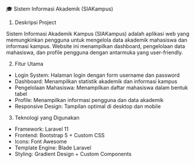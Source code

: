 🎓 Sistem Informasi Akademik (SIAKampus)

1. Deskripsi Project

Sistem Informasi Akademik Kampus (SIAKampus) adalah aplikasi web yang memungkinkan pengguna untuk mengelola data akademik mahasiswa dan informasi kampus. Website ini menampilkan dashboard, pengelolaan data mahasiswa, dan profile pengguna dengan antarmuka yang user-friendly.

2. Fitur Utama

- Login System: Halaman login dengan form username dan password
- Dashboard: Menampilkan statistik akademik dan informasi kampus
- Pengelolaan Mahasiswa: Menampilkan daftar mahasiswa dalam bentuk tabel
- Profile: Menampilkan informasi pengguna dan data akademik
- Responsive Design: Tampilan optimal di desktop dan mobile

3. Teknologi yang Digunakan

- Framework: Laravel 11
- Frontend: Bootstrap 5 + Custom CSS
- Icons: Font Awesome
- Template Engine: Blade Laravel
- Styling: Gradient Design + Custom Components
